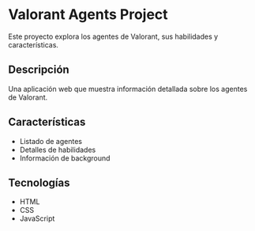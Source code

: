 # Valorant Agents Project

Este proyecto explora los agentes de Valorant, sus habilidades y características.

## Descripción

Una aplicación web que muestra información detallada sobre los agentes de Valorant.

## Características

- Listado de agentes
- Detalles de habilidades
- Información de background

## Tecnologías

- HTML
- CSS
- JavaScript
